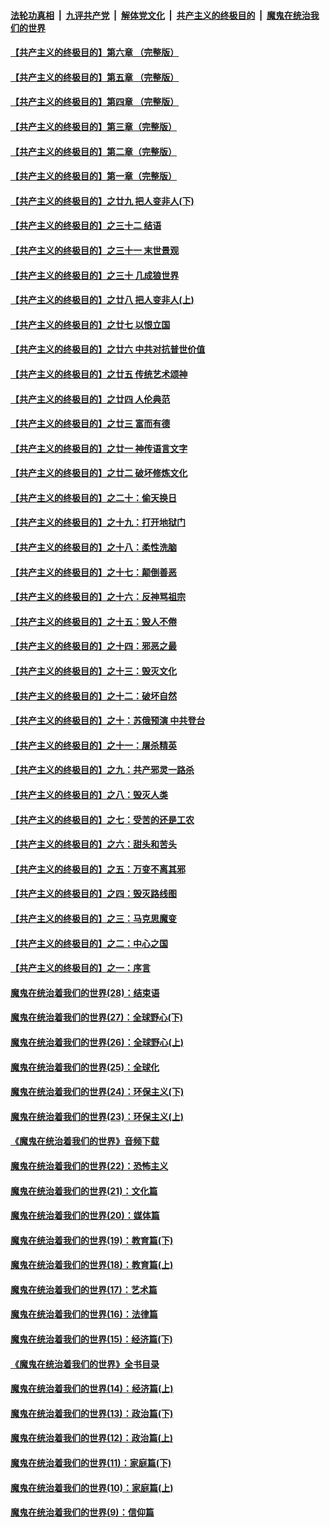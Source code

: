 ####  [法轮功真相](../../../../basic/blob/master/README.md?t=06190031) &nbsp;|&nbsp; [九评共产党](../../../../9ping.md/blob/master/README.md?t=06190031) &nbsp;|&nbsp; [解体党文化](../../../../jtdwh.md/blob/master/README.md?t=06190031)  &nbsp;|&nbsp; [共产主义的终极目的](../../../../gczydzjmd.md/blob/master/README.md?t=06190031) &nbsp;|&nbsp; [魔鬼在统治我们的世界](../../../../mgztzwmdsj.md/blob/master/README.md?t=06190031) 

#### [【共产主义的终极目的】第六章 （完整版）](../pages/nsc422/n11428913.md?t=06190031) 

#### [【共产主义的终极目的】第五章 （完整版）](../pages/nsc422/n11428912.md?t=06190031) 

#### [【共产主义的终极目的】第四章 （完整版）](../pages/nsc422/n11428907.md?t=06190031) 

#### [【共产主义的终极目的】第三章（完整版）](../pages/nsc422/n11428848.md?t=06190031) 

#### [【共产主义的终极目的】第二章（完整版）](../pages/nsc422/n11428831.md?t=06190031) 

#### [【共产主义的终极目的】第一章（完整版）](../pages/nsc422/n11417651.md?t=06190031) 

#### [【共产主义的终极目的】之廿九 把人变非人(下)](../pages/nsc422/n11344140.md?t=06190031) 

#### [【共产主义的终极目的】之三十二 结语](../pages/nsc422/n11360535.md?t=06190031) 

#### [【共产主义的终极目的】之三十一 末世景观](../pages/nsc422/n11351129.md?t=06190031) 

#### [【共产主义的终极目的】之三十 几成狼世界](../pages/nsc422/n11348280.md?t=06190031) 

#### [【共产主义的终极目的】之廿八 把人变非人(上)](../pages/nsc422/n11340492.md?t=06190031) 

#### [【共产主义的终极目的】之廿七 以恨立国](../pages/nsc422/n11336944.md?t=06190031) 

#### [【共产主义的终极目的】之廿六 中共对抗普世价值](../pages/nsc422/n11324785.md?t=06190031) 

#### [【共产主义的终极目的】之廿五 传统艺术颂神](../pages/nsc422/n11296396.md?t=06190031) 

#### [【共产主义的终极目的】之廿四 人伦典范](../pages/nsc422/n11296397.md?t=06190031) 

#### [【共产主义的终极目的】之廿三 富而有德](../pages/nsc422/n11283598.md?t=06190031) 

#### [【共产主义的终极目的】之廿一 神传语言文字](../pages/nsc422/n11263265.md?t=06190031) 

#### [【共产主义的终极目的】之廿二 破坏修炼文化](../pages/nsc422/n11245728.md?t=06190031) 

#### [【共产主义的终极目的】之二十：偷天换日](../pages/nsc422/n11238846.md?t=06190031) 

#### [【共产主义的终极目的】之十九：打开地狱门](../pages/nsc422/n11206376.md?t=06190031) 

#### [【共产主义的终极目的】之十八：柔性洗脑](../pages/nsc422/n11199994.md?t=06190031) 

#### [【共产主义的终极目的】之十七：颠倒善恶](../pages/nsc422/n11179782.md?t=06190031) 

#### [【共产主义的终极目的】之十六：反神骂祖宗](../pages/nsc422/n11166798.md?t=06190031) 

#### [【共产主义的终极目的】之十五：毁人不倦](../pages/nsc422/n11166792.md?t=06190031) 

#### [【共产主义的终极目的】之十四：邪恶之最](../pages/nsc422/n11150249.md?t=06190031) 

#### [【共产主义的终极目的】之十三：毁灭文化](../pages/nsc422/n11135227.md?t=06190031) 

#### [【共产主义的终极目的】之十二：破坏自然](../pages/nsc422/n11135214.md?t=06190031) 

#### [【共产主义的终极目的】之十：苏俄预演 中共登台](../pages/nsc422/n11118424.md?t=06190031) 

#### [【共产主义的终极目的】之十一：屠杀精英](../pages/nsc422/n11118442.md?t=06190031) 

#### [【共产主义的终极目的】之九：共产邪灵一路杀](../pages/nsc422/n11114139.md?t=06190031) 

#### [【共产主义的终极目的】之八：毁灭人类](../pages/nsc422/n11108503.md?t=06190031) 

#### [【共产主义的终极目的】之七：受苦的还是工农](../pages/nsc422/n11101809.md?t=06190031) 

#### [【共产主义的终极目的】之六：甜头和苦头](../pages/nsc422/n11096971.md?t=06190031) 

#### [【共产主义的终极目的】之五：万变不离其邪](../pages/nsc422/n11091285.md?t=06190031) 

#### [【共产主义的终极目的】之四：毁灭路线图](../pages/nsc422/n11086284.md?t=06190031) 

#### [【共产主义的终极目的】之三：马克思魔变](../pages/nsc422/n11061941.md?t=06190031) 

#### [【共产主义的终极目的】之二：中心之国](../pages/nsc422/n11047728.md?t=06190031) 

#### [【共产主义的终极目的】之一：序言](../pages/nsc422/n11086077.md?t=06190031) 

#### [魔鬼在统治着我们的世界(28)：结束语](../pages/nsc422/n10936246.md?t=06190031) 

#### [魔鬼在统治着我们的世界(27)：全球野心(下)](../pages/nsc422/n10928319.md?t=06190031) 

#### [魔鬼在统治着我们的世界(26)：全球野心(上)](../pages/nsc422/n10900318.md?t=06190031) 

#### [魔鬼在统治着我们的世界(25)：全球化](../pages/nsc422/n10788205.md?t=06190031) 

#### [魔鬼在统治着我们的世界(24)：环保主义(下)](../pages/nsc422/n10695307.md?t=06190031) 

#### [魔鬼在统治着我们的世界(23)：环保主义(上)](../pages/nsc422/n10688613.md?t=06190031) 

#### [《魔鬼在统治着我们的世界》音频下载](../pages/nsc422/n10635553.md?t=06190031) 

#### [魔鬼在统治着我们的世界(22)：恐怖主义](../pages/nsc422/n10614727.md?t=06190031) 

#### [魔鬼在统治着我们的世界(21)：文化篇](../pages/nsc422/n10597706.md?t=06190031) 

#### [魔鬼在统治着我们的世界(20)：媒体篇](../pages/nsc422/n10586579.md?t=06190031) 

#### [魔鬼在统治着我们的世界(19)：教育篇(下)](../pages/nsc422/n10564808.md?t=06190031) 

#### [魔鬼在统治着我们的世界(18)：教育篇(上)](../pages/nsc422/n10526970.md?t=06190031) 

#### [魔鬼在统治着我们的世界(17)：艺术篇](../pages/nsc422/n10499093.md?t=06190031) 

#### [魔鬼在统治着我们的世界(16)：法律篇](../pages/nsc422/n10485969.md?t=06190031) 

#### [魔鬼在统治着我们的世界(15)：经济篇(下)](../pages/nsc422/n10469975.md?t=06190031) 

#### [《魔鬼在统治着我们的世界》全书目录](../pages/nsc422/n10464261.md?t=06190031) 

#### [魔鬼在统治着我们的世界(14)：经济篇(上)](../pages/nsc422/n10457370.md?t=06190031) 

#### [魔鬼在统治着我们的世界(13)：政治篇(下)](../pages/nsc422/n10448270.md?t=06190031) 

#### [魔鬼在统治着我们的世界(12)：政治篇(上)](../pages/nsc422/n10444576.md?t=06190031) 

#### [魔鬼在统治着我们的世界(11)：家庭篇(下)](../pages/nsc422/n10440961.md?t=06190031) 

#### [魔鬼在统治着我们的世界(10)：家庭篇(上)](../pages/nsc422/n10435448.md?t=06190031) 

#### [魔鬼在统治着我们的世界(9)：信仰篇](../pages/nsc422/n10432159.md?t=06190031) 

